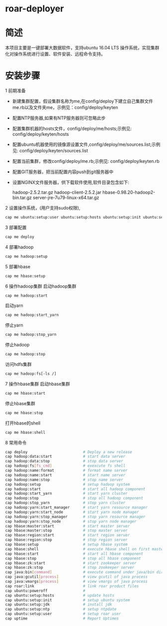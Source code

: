 # roar-deployer


简述
=========
本项目主要是一键部署大数据软件，支持ubuntu 16.04 LTS 操作系统，实现集群化对操作系统进行设置、软件安装、远程命令支持。


安装步骤
=========
1 前期准备
  * 新建集群配置，假设集群名称为me,在config/deploy下建立自己集群文件me.rb以及文件夹me，示例见：config/deploy/keyten
  * 配置NTP服务器,如果有NTP服务器则可忽略此步
  * 配置集群机器的hosts文件，config/deploy/me/hosts;示例见: config/deploy/keyten/hosts
  * 配置ubuntu机器使用的镜像源设置文件,config/deploy/me/sources.list;示例见: config/deploy/keyten/sources.list
  * 配置当前集群，修改config/deploy/me.rb;示例见: config/deploy/keyten.rb 
  * 配置GIT服务器，把当前配置内容push到git服务器中
  * 设置NGINX文件服务器，供下载软件使用,软件目录包含如下:

    hadoop-2.5.2.tar.gz hadoop-client-2.5.2.jar hbase-0.98.20-hadoop2-bin.tar.gz server-jre-7u79-linux-x64.tar.gz

2 设置操作系统，(用户支持sudo权限),
  ```sh
  cap me ubuntu:setup:user ubuntu:setup:hosts ubuntu:setup:init ubuntu:setup:ntp ubuntu:setup:jdk
  ```
3 部署配置
  ```sh
  cap me deploy
  ```
4 部署hadoop
  ```sh
  cap me hadoop:setup
  ```
5 部署hbase
  ```sh
  cap me hbase:setup
  ```
6 操作hadoop集群
  启动hadoop集群
  ```sh
  cap me hadoop:start
  ```
  启动yarn
  ```sh
  cap me hadoop:start_yarn
  ```
  停止yarn
  ```sh
  cap me hadoop:stop_yarn
  ```
  停止hadoop
  ```sh
  cap me hadoop:stop
  ```
  访问hdfs集群
  ```sh
  cap me hadoop:fs[-ls /]
  ```
7 操作hbase集群
  启动hbase集群
  ```sh
  cap me hbase:start
  ```
  停止hbase集群
  ```sh
  cap me hbase:stop
  ```
  打开hbase的shell
  ```sh
  cap me hbase:shell
  ```
8 常用命令
  ```sh
  cap deploy                         # Deploy a new release
  cap hadoop:data:start              # start data server
  cap hadoop:data:stop               # stop data server
  cap hadoop:fs[fs_cmd]              # exexcute fs shell
  cap hadoop:name:format             # format name server
  cap hadoop:name:start              # start name server
  cap hadoop:name:stop               # stop name server
  cap hadoop:setup                   # setup hadoop system
  cap hadoop:start                   # start all hadoop component
  cap hadoop:start_yarn              # start yarn cluster
  cap hadoop:stop                    # stop all hadoop component
  cap hadoop:stop_yarn               # stop yarn cluster
  cap hadoop:yarn:start_manager      # start yarn resource manager
  cap hadoop:yarn:start_node         # start yarn node manager
  cap hadoop:yarn:stop_manager       # stop yarn resource manager
  cap hadoop:yarn:stop_node          # stop yarn node manager
  cap hbase:master:start             # start master server
  cap hbase:master:stop              # stop master server
  cap hbase:region:start             # start region server
  cap hbase:region:stop              # stop region server
  cap hbase:setup                    # setup hbase system
  cap hbase:shell                    # execute hbase shell on first master server
  cap hbase:start                    # start all hbase component
  cap hbase:stop                     # stop all hbase component
  cap hbase:zk:start                 # start zookeeper server
  cap hbase:zk:stop                  # stop zookeeper server
  cap java:bin[command]              # execute command under java/bin directory
  cap java:gcutil[process]           # view gcutil of java process
  cap java:vmargs[process]           # view vmargs of java process
  cap roar:link                      # link roar product files
  cap ubuntu:poweroff                # 
  cap ubuntu:setup:hosts             # update hosts
  cap ubuntu:setup:init              # setup ubuntu system
  cap ubuntu:setup:jdk               # install jdk
  cap ubuntu:setup:ntp               # setup ntpdate
  cap ubuntu:setup:user              # setup roar user
  cap uptime                         # Report Uptimes
  ```


